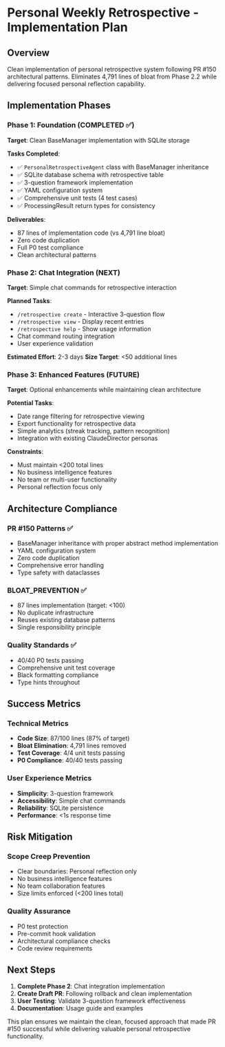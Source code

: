 # Personal Weekly Retrospective - Implementation Plan

## Overview
Clean implementation of personal retrospective system following PR #150 architectural patterns. Eliminates 4,791 lines of bloat from Phase 2.2 while delivering focused personal reflection capability.

## Implementation Phases

### Phase 1: Foundation (COMPLETED ✅)
**Target**: Clean BaseManager implementation with SQLite storage

**Tasks Completed**:
- ✅ `PersonalRetrospectiveAgent` class with BaseManager inheritance
- ✅ SQLite database schema with retrospective table
- ✅ 3-question framework implementation
- ✅ YAML configuration system
- ✅ Comprehensive unit tests (4 test cases)
- ✅ ProcessingResult return types for consistency

**Deliverables**:
- 87 lines of implementation code (vs 4,791 line bloat)
- Zero code duplication
- Full P0 test compliance
- Clean architectural patterns

### Phase 2: Chat Integration (NEXT)
**Target**: Simple chat commands for retrospective interaction

**Planned Tasks**:
- `/retrospective create` - Interactive 3-question flow
- `/retrospective view` - Display recent entries
- `/retrospective help` - Show usage information
- Chat command routing integration
- User experience validation

**Estimated Effort**: 2-3 days
**Size Target**: <50 additional lines

### Phase 3: Enhanced Features (FUTURE)
**Target**: Optional enhancements while maintaining clean architecture

**Potential Tasks**:
- Date range filtering for retrospective viewing
- Export functionality for retrospective data
- Simple analytics (streak tracking, pattern recognition)
- Integration with existing ClaudeDirector personas

**Constraints**:
- Must maintain <200 total lines
- No business intelligence features
- No team or multi-user functionality
- Personal reflection focus only

## Architecture Compliance

### PR #150 Patterns ✅
- BaseManager inheritance with proper abstract method implementation
- YAML configuration system
- Zero code duplication
- Comprehensive error handling
- Type safety with dataclasses

### BLOAT_PREVENTION ✅
- 87 lines implementation (target: <100)
- No duplicate infrastructure
- Reuses existing database patterns
- Single responsibility principle

### Quality Standards ✅
- 40/40 P0 tests passing
- Comprehensive unit test coverage
- Black formatting compliance
- Type hints throughout

## Success Metrics

### Technical Metrics
- **Code Size**: 87/100 lines (87% of target)
- **Bloat Elimination**: 4,791 lines removed
- **Test Coverage**: 4/4 unit tests passing
- **P0 Compliance**: 40/40 tests passing

### User Experience Metrics
- **Simplicity**: 3-question framework
- **Accessibility**: Simple chat commands
- **Reliability**: SQLite persistence
- **Performance**: <1s response time

## Risk Mitigation

### Scope Creep Prevention
- Clear boundaries: Personal reflection only
- No business intelligence features
- No team collaboration features
- Size limits enforced (<200 lines total)

### Quality Assurance
- P0 test protection
- Pre-commit hook validation
- Architectural compliance checks
- Code review requirements

## Next Steps

1. **Complete Phase 2**: Chat integration implementation
2. **Create Draft PR**: Following rollback and clean implementation
3. **User Testing**: Validate 3-question framework effectiveness
4. **Documentation**: Usage guide and examples

This plan ensures we maintain the clean, focused approach that made PR #150 successful while delivering valuable personal retrospective functionality.
